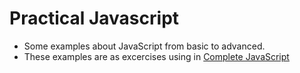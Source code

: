 # Practical Javascript
  * Some examples about JavaScript from basic to advanced.
  * These examples are as excercises using in [Complete JavaScript](https://completejavascript.com/)
